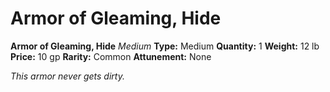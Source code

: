 # Armor of Gleaming, Hide

**Armor of Gleaming, Hide**
_Medium_
**Type:** Medium
**Quantity:** 1
**Weight:** 12 lb
**Price:** 10 gp
**Rarity:** Common
**Attunement:** None

*This armor never gets dirty.*